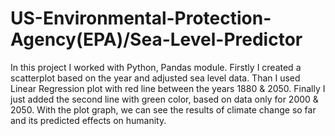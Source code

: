 # US-Environmental-Protection-Agency(EPA)/Sea-Level-Predictor
In this project I worked with Python, Pandas module. 
Firstly I created a scatterplot based on the year and adjusted sea level data.
Than I used Linear Regression plot with red line between the years 1880 & 2050.
Finally I just added the second line with green color, based on data only for 2000 & 2050.
With the plot graph, we can see the results of climate change so far and its predicted effects on humanity.

